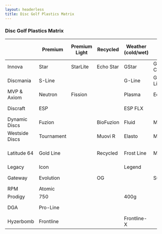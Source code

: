```yaml
---
layout: headerless
title: Disc Golf Plastics Matrix
---
```


### Disc Golf Plastics Matrix

||  Premium     |  Premium Light     |  Recycled  |  Weather (cold/wet)      |  Glow         |  Durable  |  Durable Light     |  Pro      |  Hard Premium Base        |  Premium Base      |  Soft Premium Base         |  Base
----------------|--------------|------------|-------------|---------------|---------------|--------------|--------------|-----------|------------------|--------------------|----------------------|------------
Innova          |  Star        |  StarLite  |  Echo Star  |  GStar        |  Glow Champ   |  Champion    |  Blizzard    |  Pro      |  KC-Pro          |  XT                |  R-Pro               |  DX
Discmania       |  S-Line      |            |             |  G-Line       |  Glow C-Line  |  C-Line      |              |  P-Line   |                  |  X-Line            |                      |  D-Line
MVP & Axiom     |  Neutron     |  Fission   |             |  Plasma       |  Eclipse      |  Proton      |              |           |  Electron Hard   |                    |  Electron Soft       |  Electron
Discraft        |  ESP         |            |             |  ESP FLX      |               |  Elite Z     |              |  Elite X  |                  |                    |                      |  Pro D
Dynamic Discs   |  Fuzion      |            |  BioFuzion  |  Fluid        |  Moonshine    |  Lucid       |  Lucid Air   |           |  Classic         |  Classic Blend     |  Classic Soft        |  Prime
Westside Discs  |  Tournament  |            |  Muovi R    |  Elasto       |  Moonshine    |  VIP         |  VIP Air     |           |  BT Hard         |  BT Medium         |  BT Soft             |  Origio
Latitude 64     |  Gold Line   |            |  Recycled   |  Frost Line   |  Moonshine    |  Opto Line   |  Opto Air    |           |  Zero Line Hard  |  Zero Line Medium  |  Zero Line Soft      |  Retro Line
Legacy          |  Icon        |            |             |  Legend       |               |  Pinnacle    |  Ultralight  |           |                  |  Protege           |  Gravity             |  Excel
Gateway         |  Evolution   |            |  OG         |               |  SuperGlow    |              |              |           |  Soft            |  Stupid Soft       |  Really F. Flexible  |  Super Soft
RPM             |  Atomic      |            |             |               |               |  Cosmic      |              |           |                  |                    |                      |  Strata
Prodigy         |  750         |            |             |  400g         |               |  450         |  Air         |  400      |  300             |  300G              |  350Rx               |  200
DGA             |  Pro-Line    |            |             |               |               |  SP-Line     |              |           |  Signature-Line  |                    |                      |  D-Line
Hyzerbomb       |  Frontline   |            |             |  Frontline-X  |               |  Recon       |              |           |  Baseline Hard   |  Baseline          |  Baseline Soft       |
